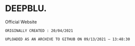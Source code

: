 
# DEEPBLU.

Official Website

```ORIGINALLY CREATED : 20/04/2021```

`UPLOADED AS AN ARCHIVE TO GITHUB ON 09/13/2021 — 13:48:30`